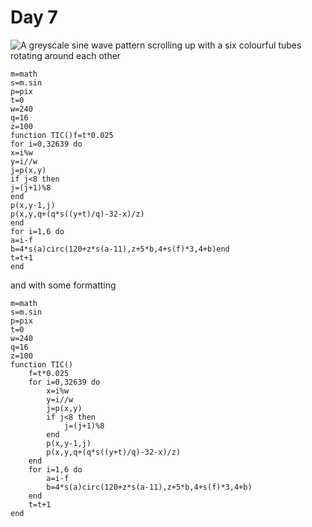 # Day 7
![A greyscale sine wave pattern scrolling up with a six colourful tubes rotating around each other](./day07.gif)
```
m=math
s=m.sin
p=pix
t=0
w=240
q=16
z=100
function TIC()f=t*0.025
for i=0,32639 do
x=i%w
y=i//w
j=p(x,y)
if j<8 then
j=(j+1)%8
end
p(x,y-1,j) 
p(x,y,q+(q*s((y+t)/q)-32-x)/z)
end
for i=1,6 do
a=i-f
b=4*s(a)circ(120+z*s(a-11),z+5*b,4+s(f)*3,4+b)end
t=t+1
end
```

and with some formatting

```
m=math
s=m.sin
p=pix
t=0
w=240
q=16
z=100
function TIC()
    f=t*0.025
    for i=0,32639 do
        x=i%w
        y=i//w
        j=p(x,y)
        if j<8 then
            j=(j+1)%8
        end
        p(x,y-1,j) 
        p(x,y,q+(q*s((y+t)/q)-32-x)/z)
    end
    for i=1,6 do
        a=i-f
        b=4*s(a)circ(120+z*s(a-11),z+5*b,4+s(f)*3,4+b)
    end
    t=t+1
end
```